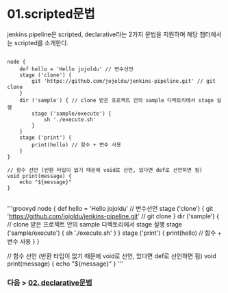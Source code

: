 # 01.scripted문법

jenkins pipeline은 scripted, declarative라는 2가지 문법을 지원하며 해당 챕터에서는 scripted를 소개한다.

<pre>
<code>
node {
    def hello = 'Hello jojoldu' // 변수선언
    stage ('clone') {
        git 'https://github.com/jojoldu/jenkins-pipeline.git' // git clone
    }
    dir ('sample') { // clone 받은 프로젝트 안의 sample 디렉토리에서 stage 실행
        stage ('sample/execute') {
            sh './execute.sh'
        }
    }
    stage ('print') {
        print(hello) // 함수 + 변수 사용
    }
}

// 함수 선언 (반환 타입이 없기 때문에 void로 선언, 있다면 def로 선언하면 됨)
void print(message) {
    echo "${message}"
}
</code>
</pre>

'''groovyd
node {
def hello = 'Hello jojoldu' // 변수선언
stage ('clone') {
git 'https://github.com/jojoldu/jenkins-pipeline.git' // git clone
}
dir ('sample') { // clone 받은 프로젝트 안의 sample 디렉토리에서 stage 실행
stage ('sample/execute') {
sh './execute.sh'
}
}
stage ('print') {
print(hello) // 함수 + 변수 사용
}
}

// 함수 선언 (반환 타입이 없기 때문에 void로 선언, 있다면 def로 선언하면 됨)
void print(message) {
echo "${message}"
}
'''

### 다음 > [02. declarative문법](02.%20declarative문법.md)
